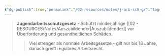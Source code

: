 ```yaml
---
{"dg-publish":true,"permalink":"/02-resources/notes/j-arb-sch-g/","tags":[null],"noteIcon":"","updated":"2025-08-26T16:41:48.000+02:00"}
---
```


>**Jugendarbeitsschutzgesetz** - Schützt minderjährige [[02 - RESOURCES/Notes/Auszubildender\|Auszubildender]] vor Überforderung und gesundheitlichen Schäden.
>>Viel strenger als normale Arbeitsgesetze - gilt nur bis 18 Jahre, danach greift reguläres Arbeitsrecht.